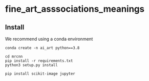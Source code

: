 # fine_art_asssociations_meanings

## Install 

We recommend using a conda environment

```
conda create -n ai_art python==3.8

cd mrcnn
pip install -r requirements.txt
python3 setup.py install

pip install scikit-image jupyter

```